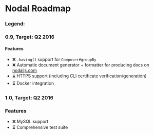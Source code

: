 # Nodal Roadmap

### Legend:

### 0.9, Target: Q2 2016

#### Features
* :x: `.having()` support for `Composer#groupBy`
* :x: Automatic document generator + formatter for producing docs on [nodaljs.com](http://nodaljs.com)
* :hourglass: HTTPS support (including CLI certificate verification/generation)
* :hourglass: Docker integration

### 1.0, Target: Q2 2016

### Features
* :x: MySQL support
* :hourglass: Comprehensive test suite
